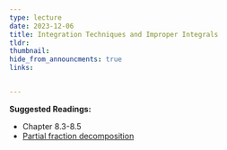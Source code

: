 ```yaml
---
type: lecture
date: 2023-12-06
title: Integration Techniques and Improper Integrals
tldr: 
thumbnail: 
hide_from_announcments: true
links: 


---
```

**Suggested Readings:**
- Chapter 8.3-8.5
- [Partial fraction decomposition](https://en.wikipedia.org/wiki/Partial_fraction_decomposition)


